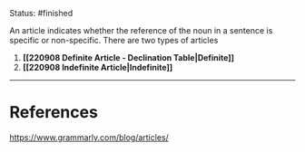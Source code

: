 Status: #finished 

An article indicates whether the reference of the noun in a sentence is specific or non-specific. 
There are two types of articles 
1. **[[220908 Definite Article - Declination Table|Definite]]**
2. **[[220908 Indefinite Article|Indefinite]]**




---
# References
https://www.grammarly.com/blog/articles/